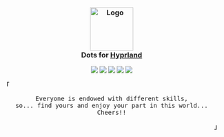 <h3 align="center">
	<img src="https://styles.redditmedia.com/t5_6sciw0/styles/communityIcon_h3cvittvupi91.png" width="100" alt="Logo"/><br/>
	Dots for <a href="https://hyprland.org/">Hyprland</a>
</h3>
<div align="center">

![](https://img.shields.io/github/last-commit/slimulv1/dotfiles?&style=for-the-badge&color=7C4DFF&logoColor=D9E0EE&labelColor=292324)
![](https://img.shields.io/github/stars/slimulv1/dotfiles?style=for-the-badge&logo=andela&color=FDD835&logoColor=D9E0EE&labelColor=292324)
[![](https://img.shields.io/github/repo-size/slimulv1/dotfiles?color=03A9F4&label=SIZE&logo=googledrive&style=for-the-badge&logoColor=D9E0EE&labelColor=292324)](https://github.com/slimulv1/dotfiles)
![](https://img.shields.io/badge/issues-skill-green?style=for-the-badge&color=CCE8E9&logoColor=D9E0EE&labelColor=292324)
![](https://img.shields.io/github/license/slimulv1/dotfiles?style=for-the-badge&color=9ECE6A)
</a>

<p align="left"><b><samp>「</samp></b></p>
  <p align="center">
    <samp>
      Everyone is endowed with different skills,<br>
      so... find yours and enjoy your part in this world... <br>
      Cheers!!<br>
    </samp>
  </p>
<p align="right"><b><samp>」</samp></b></p>
